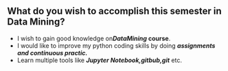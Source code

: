 ## What do you wish to accomplish this semester in Data Mining?

* I wish to gain good knowledge on***DataMining* course**.
* I would like to improve my python coding skills by doing ***assignments and continuous practic.***
* Learn multiple tools like ***Jupyter Notebook,gitbub,git*** etc.
